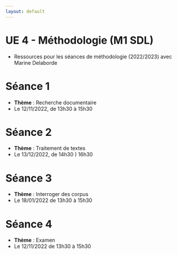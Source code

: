 ```yaml
---
layout: default
---
```


#  UE 4 - Méthodologie (M1 SDL)
- Ressources pour les séances de méthodologie (2022/2023) avec Marine Delaborde

# Séance 1
- **Thème** : Recherche documentaire
- Le 12/11/2022, de 13h30 à 15h30

# Séance 2
- **Thème** : Traitement de textes
- Le 13/12/2022, de 14h30 ) 16h30 

# Séance 3
- **Thème** : Interroger des corpus
- Le 18/01/2022 de 13h30 à 15h30

# Séance 4
- **Thème** : Examen
- Le 12/11/2022 de 13h30 à 15h30